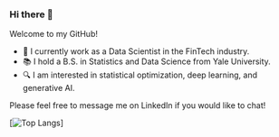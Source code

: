 ### Hi there 👋

Welcome to my GitHub!

- 💼 I currently work as a Data Scientist in the FinTech industry.
- 📚 I hold a B.S. in Statistics and Data Science from Yale University.
- 🔍 I am interested in statistical optimization, deep learning, and generative AI.

Please feel free to message me on LinkedIn if you would like to chat!

[![Top Langs](https://github-readme-stats-git-masterrstaa-rickstaa.vercel.app/api/top-langs/?username=briannaschuh&theme=nightowl_icons=true)]


<!--
**briannaschuh/briannaschuh** is a ✨ _special_ ✨ repository because its `README.md` (this file) appears on your GitHub profile.

Here are some ideas to get you started:

- 🔭 I’m currently working on ...
- 🌱 I’m currently learning ...
- 👯 I’m looking to collaborate on ...
- 🤔 I’m looking for help with ...
- 💬 Ask me about ...
- 📫 How to reach me: ...
- 😄 Pronouns: ...
- ⚡ Fun fact: ...
-->
